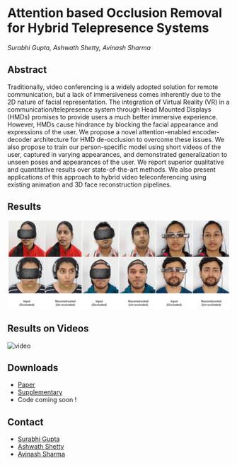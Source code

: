 # Attention based Occlusion Removal for Hybrid Telepresence Systems
_Surabhi Gupta, Ashwath Shetty, Avinash Sharma_

## Abstract

Traditionally, video conferencing is a widely adopted solution for remote communication, but a lack of immersiveness comes inherently due to the 2D nature of facial representation. The integration of Virtual Reality (VR) in a communication/telepresence system through Head Mounted Displays (HMDs) promises to provide users a much better immersive experience. However, HMDs cause hindrance by blocking the facial appearance and expressions of the user. We propose a novel attention-enabled encoder-decoder architecture for HMD de-occlusion to overcome these issues. We also propose to train our person-specific model using short videos of the user, captured in varying appearances, and demonstrated generalization to unseen poses and appearances of the user. We report superior qualitative and quantitative results over state-of-the-art methods. We also present applications of this approach to hybrid video teleconferencing using existing animation and 3D face reconstruction pipelines.

## Results
![image](result.png)

## Results on Videos
![video](v_result.gif)

## Downloads
* [Paper]()
* [Supplementary]()
* Code coming soon !

## Contact
* [Surabhi Gupta](surabhi.gupta@research.iiit.ac.in)
* [Ashwath Shetty](ashwath.shetty@research.iiit.ac.in)
* [Avinash Sharma](asharma@iiit.ac.in)

